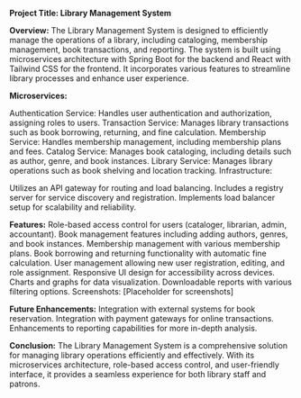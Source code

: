 **Project Title: Library Management System**

**Overview:**
The Library Management System is designed to efficiently manage the operations of a library, including cataloging, membership management, book transactions, and reporting. The system is built using microservices architecture with Spring Boot for the backend and React with Tailwind CSS for the frontend. It incorporates various features to streamline library processes and enhance user experience.

**Microservices:**

Authentication Service: Handles user authentication and authorization, assigning roles to users.
Transaction Service: Manages library transactions such as book borrowing, returning, and fine calculation.
Membership Service: Handles membership management, including membership plans and fees.
Catalog Service: Manages book cataloging, including details such as author, genre, and book instances.
Library Service: Manages library operations such as book shelving and location tracking.
Infrastructure:

Utilizes an API gateway for routing and load balancing.
Includes a registry server for service discovery and registration.
Implements load balancer setup for scalability and reliability.

**Features:**
Role-based access control for users (cataloger, librarian, admin, accountant).
Book management features including adding authors, genres, and book instances.
Membership management with various membership plans.
Book borrowing and returning functionality with automatic fine calculation.
User management allowing new user registration, editing, and role assignment.
Responsive UI design for accessibility across devices.
Charts and graphs for data visualization.
Downloadable reports with various filtering options.
Screenshots: [Placeholder for screenshots]

**Future Enhancements:**
Integration with external systems for book reservation.
Integration with payment gateways for online transactions.
Enhancements to reporting capabilities for more in-depth analysis.

**Conclusion:**
The Library Management System is a comprehensive solution for managing library operations efficiently and effectively. With its microservices architecture, role-based access control, and user-friendly interface, it provides a seamless experience for both library staff and patrons.
